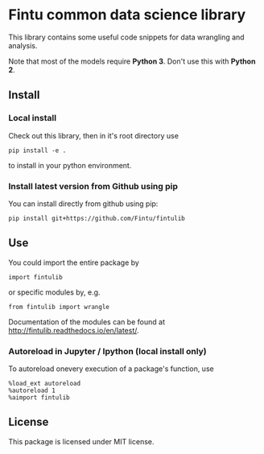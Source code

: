 # Fintu common data science library
This library contains some useful code snippets for data wrangling and analysis.

Note that most of the models require **Python 3**. Don't use this with **Python 2**.

## Install

### Local install
Check out this library, then in it's root directory use  
```
pip install -e .
```
to install in your python environment.

### Install latest version from Github using pip
You can install directly from github using pip:
```
pip install git+https://github.com/Fintu/fintulib
```

## Use  
You could import the entire package by 
```
import fintulib
``` 
or specific modules by, e.g. 
```
from fintulib import wrangle
```

Documentation of the modules can be found at http://fintulib.readthedocs.io/en/latest/.

### Autoreload in Jupyter / Ipython (local install only)
To autoreload onevery execution of a package's function, use
```
%load_ext autoreload
%autoreload 1
%aimport fintulib
```

## License

This package is licensed under MIT license.